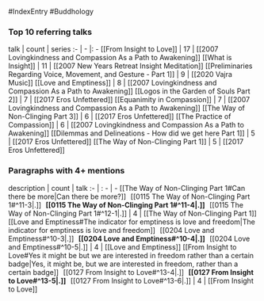 #IndexEntry #Buddhology

### Top 10 referring talks
talk | count | series
:- | - |: -
[[From Insight to Love]] | 17 | [[2007 Lovingkindness and Compassion As a Path to Awakening]]
[[What is Insight]] | 11 | [[2007 New Years Retreat Insight Meditation]]
[[Preliminaries Regarding Voice, Movement, and Gesture - Part 1]] | 9 | [[2020 Vajra Music]]
[[Love and Emptiness]] | 8 | [[2007 Lovingkindness and Compassion As a Path to Awakening]]
[[Logos in the Garden of Souls Part 2]] | 7 | [[2017 Eros Unfettered]]
[[Equanimity in Compassion]] | 7 | [[2007 Lovingkindness and Compassion As a Path to Awakening]]
[[The Way of Non-Clinging Part 3]] | 6 | [[2017 Eros Unfettered]]
[[The Practice of Compassion]] | 6 | [[2007 Lovingkindness and Compassion As a Path to Awakening]]
[[Dilemmas and Delineations - How did we get here Part 1]] | 5 | [[2017 Eros Unfettered]]
[[The Way of Non-Clinging Part 1]] | 5 | [[2017 Eros Unfettered]]

### Paragraphs with 4+ mentions
description | count | talk
:- | : - | -
[[The Way of Non-Clinging Part 1#Can there be more\|Can there be more?]] &nbsp;&nbsp;[[0115 The Way of Non-Clinging Part 1#^11-3\|.]] &nbsp; **[[0115 The Way of Non-Clinging Part 1#^11-4\|.]]** &nbsp; [[0115 The Way of Non-Clinging Part 1#^12-1\|.]] | 4 | [[The Way of Non-Clinging Part 1]]
[[Love and Emptiness#The indicator for emptiness is love and freedom\|The indicator for emptiness is love and freedom]] &nbsp;&nbsp;[[0204 Love and Emptiness#^10-3\|.]] &nbsp; **[[0204 Love and Emptiness#^10-4\|.]]** &nbsp; [[0204 Love and Emptiness#^10-5\|.]] | 4 | [[Love and Emptiness]]
[[From Insight to Love#Yes it might be but we are interested in freedom rather than a certain badge\|Yes, it might be, but we are interested in freedom, rather than a certain badge]] &nbsp;&nbsp;[[0127 From Insight to Love#^13-4\|.]] &nbsp; **[[0127 From Insight to Love#^13-5\|.]]** &nbsp; [[0127 From Insight to Love#^13-6\|.]] | 4 | [[From Insight to Love]]

